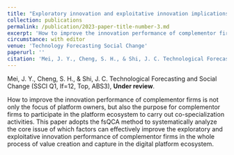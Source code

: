 ```yaml
---
title: "Exploratory innovation and exploitative innovation implications of complementor firms in digital platform ecosystems: A configurational approach."
collection: publications
permalink: /publication/2023-paper-title-number-3.md
excerpt: 'How to improve the innovation performance of complementor firms is not only the focus of platform owners, but also the purpose for complementor firms to participate in the platform ecosystem to carry out co-specialization activities. This paper adopts the fsQCA method to systematically analyze the core issue of which factors can effectively improve the exploratory and exploitative innovation performance of complementor firms in the whole process of value creation and capture in the digital platform ecosystem. '
circumstance: with editor
venue: 'Technology Forecasting Social Change'
paperurl: ''
citation: 'Mei, J. Y., Cheng, S. H., & Shi, J. C. Technological Forecasting and Social Change (SSCI Q1, If=12, Top, ABS3), Under review.'
---
```

Mei, J. Y., Cheng, S. H., & Shi, J. C. Technological Forecasting and Social Change (SSCI Q1, If=12, Top, ABS3), **Under review**.

How to improve the innovation performance of complementor firms is not only the focus of platform owners, but also the purpose for complementor firms to participate in the platform ecosystem to carry out co-specialization activities. This paper adopts the fsQCA method to systematically analyze the core issue of which factors can effectively improve the exploratory and exploitative innovation performance of complementor firms in the whole process of value creation and capture in the digital platform ecosystem.

